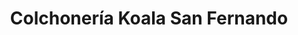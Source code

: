 ---
title: "Colchonería Koala San Fernando"
url: /san-fernando/colchoneria-koala-san-fernando/
shop: cama
---